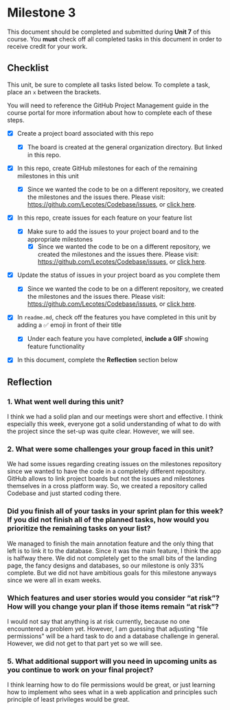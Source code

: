 # Milestone 3

This document should be completed and submitted during **Unit 7** of this course. You **must** check off all completed tasks in this document in order to receive credit for your work.

## Checklist

This unit, be sure to complete all tasks listed below. To complete a task, place an `x` between the brackets.

You will need to reference the GitHub Project Management guide in the course portal for more information about how to complete each of these steps.

- [X] Create a project board associated with this repo

  - [X] The board is created at the general organization directory. But linked in this repo.
- [X] In this repo, create GitHub milestones for each of the remaining milestones in this unit

  - [X] Since we wanted the code to be on a different repository, we created the milestones and the issues there. Please visit: https://github.com/Lecotes/Codebase/issues, or [click here](https://github.com/Lecotes/Codebase/issues).
- [X] In this repo, create issues for each feature on your feature list

  - [X] Make sure to add the issues to your project board and to the appropriate milestones
    - [X] Since we wanted the code to be on a different repository, we created the milestones and the issues there. Please visit: https://github.com/Lecotes/Codebase/issues, or [click here](https://github.com/Lecotes/Codebase/issues).
- [X] Update the status of issues in your project board as you complete them

  - [X] Since we wanted the code to be on a different repository, we created the milestones and the issues there. Please visit: https://github.com/Lecotes/Codebase/issues, or [click here](https://github.com/Lecotes/Codebase/issues).
- [X] In `readme.md`, check off the features you have completed in this unit by adding a ✅ emoji in front of their title

  - [X] Under each feature you have completed, **include a GIF** showing feature functionality
- [X] In this document, complete the **Reflection** section below

## Reflection

### 1. What went well during this unit?

I think we had a solid plan and our meetings were short and effective. I think especially this week, everyone got a solid understanding of what to do with the project since the set-up was quite clear. However, we will see.

### 2. What were some challenges your group faced in this unit?

We had some issues regarding creating issues on the milestones repository since we wanted to have the code in a completely different repository. GitHub allows to link project boards but not the issues and milestones themselves in a cross platform way. So, we created a repository called Codebase and just started coding there.

### Did you finish all of your tasks in your sprint plan for this week? If you did not finish all of the planned tasks, how would you prioritize the remaining tasks on your list?

We managed to finish the main annotation feature and the only thing that left is to link it to the database. Since it was the main feature, I think the app is halfway there. We did not completely get to the small bits of the landing page, the fancy designs and databases, so our milestone is only 33% complete. But we did not have ambitious goals for this milestone anyways since we were all in exam weeks. 

### Which features and user stories would you consider “at risk”? How will you change your plan if those items remain “at risk”?

I would not say that anything is at risk currently, because no one encountered a problem yet. However, I am guessing that adjusting "file permissions" will be a hard task to do and a database challenge in general. However, we did not get to that part yet so we will see.

### 5. What additional support will you need in upcoming units as you continue to work on your final project?

I think learning how to do file permissions would be great, or just learning how to implement who sees what in a web application and principles such principle of least privileges would be great.
